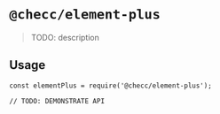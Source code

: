 # `@checc/element-plus`

> TODO: description

## Usage

```
const elementPlus = require('@checc/element-plus');

// TODO: DEMONSTRATE API
```
